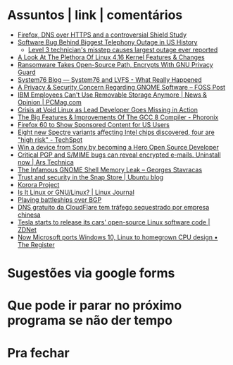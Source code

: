 Assuntos | link | comentários
=============================
* [Firefox, DNS over HTTPS and a controversial Shield Study](https://www.ghacks.net/2018/03/20/firefox-dns-over-https-and-a-worrying-shield-study/)
* [Software Bug Behind Biggest Telephony Outage in US History](https://www.bleepingcomputer.com/news/software/software-bug-behind-biggest-telephony-outage-in-us-history/)
  * [Level 3 technician's misstep causes largest outage ever reported](https://www.fiercetelecom.com/telecom/fcc-finally-specifies-cause-2016-level-3-network-outage)
* [A Look At The Plethora Of Linux 4.16 Kernel Features & Changes](https://www.phoronix.com/scan.php?page=article&item=linux-416-changes&num=1)
* [Ransomware Takes Open-Source Path, Encrypts With GNU Privacy Guard](https://securingtomorrow.mcafee.com/mcafee-labs/ransomware-takes-open-source-path-encrypts-gnu-privacy-guard/)
* [System76 Blog — System76 and LVFS - What Really Happened](http://blog.system76.com/post/173801677358/system76-and-lvfs-what-really-happened)
* [A Privacy & Security Concern Regarding GNOME Software – FOSS Post](https://fosspost.org/analytics/privacy-security-concern-regarding-gnome-software)
* [IBM Employees Can't Use Removable Storage Anymore | News & Opinion | PCMag.com](https://www.pcmag.com/news/361098/ibm-employees-cant-use-removable-storage-anymore)
* [Crisis at Void Linux as Lead Developer Goes Missing in Action](https://itsfoss.com/void-linux-crisis/)
* [The Big Features & Improvements Of The GCC 8 Compiler - Phoronix](https://www.phoronix.com/scan.php?page=news_item&px=GCC-8-Compiler-Features-List)
* [Firefox 60 to Show Sponsored Content for US Users](https://www.bleepingcomputer.com/news/software/firefox-60-to-show-sponsored-content-for-us-users/)
* [Eight new Spectre variants affecting Intel chips discovered, four are "high risk" - TechSpot](https://www.techspot.com/news/74447-eight-new-spectre-variants-affecting-intel-chips-discovered.html)
* [Win a device from Sony by becoming a Hero Open Source Developer](https://www.xda-developers.com/sony-hero-open-source-developer-win-devcie/)
* [Critical PGP and S/MIME bugs can reveal encrypted e-mails. Uninstall now | Ars Technica](https://arstechnica.com/information-technology/2018/05/critical-pgp-and-smime-bugs-can-reveal-encrypted-e-mails-uninstall-now/)
* [The Infamous GNOME Shell Memory Leak – Georges Stavracas](https://feaneron.com/2018/04/20/the-infamous-gnome-shell-memory-leak/)
* [Trust and security in the Snap Store | Ubuntu blog](https://blog.ubuntu.com/2018/05/15/trust-and-security-in-the-snap-store)
* [Korora Project](https://kororaproject.org/about/news/time-for-a-break)
* [Is It Linux or GNU/Linux? | Linux Journal](https://www.linuxjournal.com/content/it-linux-or-gnulinux)
* [Playing battleships over BGP
](https://blog.benjojo.co.uk/post/bgp-battleships)
* [DNS gratuito da CloudFlare tem tráfego sequestrado por empresa chinesa](https://medium.com/@ayubio/dns-gratuito-da-cloudflare-tem-tr%C3%A1fego-sequestrado-por-empresa-chinesa-b0a4de05cdbc)
* [​Tesla starts to release its cars' open-source Linux software code | ZDNet](https://www.zdnet.com/article/tesla-starts-to-release-its-cars-open-source-linux-software-code/)
* [Now Microsoft ports Windows 10, Linux to homegrown CPU design • The Register    ](https://www.theregister.co.uk/2018/06/18/microsoft_e2_edge_windows_10/)

Sugestões via google forms
==========================

Que pode ir parar no próximo programa se não der tempo
=======================================================

Pra fechar
==========


